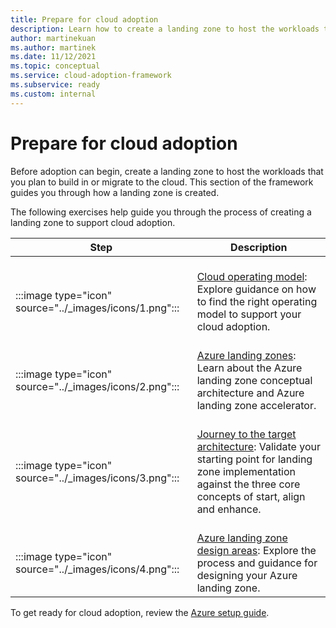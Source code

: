 ```yaml
---
title: Prepare for cloud adoption
description: Learn how to create a landing zone to host the workloads that you plan to build in the cloud or migrate to the cloud.
author: martinekuan
ms.author: martinek
ms.date: 11/12/2021
ms.topic: conceptual
ms.service: cloud-adoption-framework
ms.subservice: ready
ms.custom: internal
---
```


# Prepare for cloud adoption

Before adoption can begin, create a landing zone to host the workloads that you plan to build in or migrate to the cloud. This section of the framework guides you through how a landing zone is created.

The following exercises help guide you through the process of creating a landing zone to support cloud adoption.

| Step | Description |
|--|--|
| <br> :::image type="icon" source="../_images/icons/1.png"::: | <br> [Cloud operating model](../operating-model/index.md): Explore guidance on how to find the right operating model to support your cloud adoption. |
| <br> :::image type="icon" source="../_images/icons/2.png"::: | <br> [Azure landing zones](./landing-zone/index.md): Learn about the Azure landing zone conceptual architecture and Azure landing zone accelerator. |
| <br> :::image type="icon" source="../_images/icons/3.png"::: | <br> [Journey to the target architecture](./landing-zone/landing-zone-journey.md): Validate your starting point for landing zone implementation against the three core concepts of start, align and enhance. |
| <br> :::image type="icon" source="../_images/icons/4.png"::: | <br> [Azure landing zone design areas](./landing-zone/design-areas.md): Explore the process and guidance for designing your Azure landing zone. |

To get ready for cloud adoption, review the [Azure setup guide](./azure-setup-guide/index.md).

